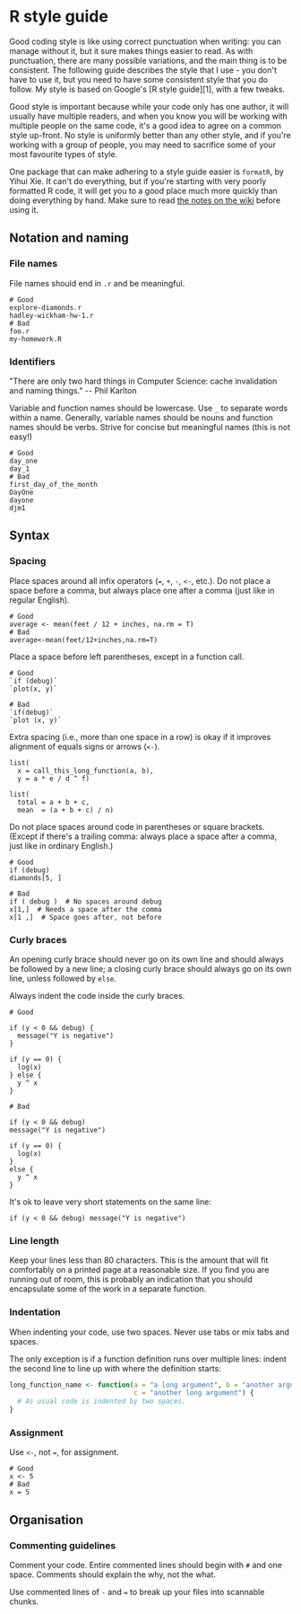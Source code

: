 # R style guide

Good coding style is like using correct punctuation when writing: you can manage without it, but it sure makes things easier to read. As with punctuation, there are many possible variations, and the main thing is to be consistent. The following guide describes the style that I use - you don't have to use it, but you need to have some consistent style that you do follow.  My style is  based on Google's [R style guide][1], with a few tweaks.

Good style is important because while your code only has one author, it will usually have multiple readers, and when you know you will be working with multiple people on the same code, it's a good idea to agree on a common style up-front.  No style is uniformly better than any other style, and if you're working with a group of people, you may need to sacrifice some of your most favourite types of style.

One package that can make adhering to a style guide easier is `formatR`, by Yihui Xie.  It can't do everything, but if you're starting with very poorly formatted R code, it will get you to a good place much more quickly than doing everything by hand.  Make sure to read [the notes on the wiki](https://github.com/yihui/formatR/wiki) before using it.

## Notation and naming

### File names

File names should end in `.r` and be meaningful.

    # Good
    explore-diamonds.r
    hadley-wickham-hw-1.r
    # Bad
    foo.r
    my-homework.R

### Identifiers

"There are only two hard things in Computer Science: cache invalidation and naming things." -- Phil Karlton

Variable and function names should be lowercase. Use `_` to separate words within a name. Generally, variable names should be nouns and function names should be verbs. Strive for concise but meaningful names (this is not easy!)

    # Good
    day_one
    day_1
    # Bad
    first_day_of_the_month
    DayOne
    dayone
    djm1

## Syntax

### Spacing

Place spaces around all infix operators (`=`, `+`, `-`, `<-`, etc.). Do not place a space before a comma, but always place one after a comma (just like in regular English).

    # Good
    average <- mean(feet / 12 + inches, na.rm = T)
    # Bad
    average<-mean(feet/12+inches,na.rm=T)

Place a space before left parentheses, except in a function call.

    # Good
    `if (debug)`
    `plot(x, y)`

    # Bad
    `if(debug)`
    `plot (x, y)`

Extra spacing (i.e., more than one space in a row) is okay if it improves alignment of equals signs or arrows (`<-`).

    list(
      x = call_this_long_function(a, b), 
      y = a * e / d ^ f)
    
    list(
      total = a + b + c, 
      mean  = (a + b + c) / n)

Do not place spaces around code in parentheses or square brackets. (Except if there's a trailing comma: always place a space after a comma, just like in ordinary English.)

    # Good
    if (debug)
    diamonds[5, ]

    # Bad
    if ( debug )  # No spaces around debug
    x[1,]  # Needs a space after the comma
    x[1 ,]  # Space goes after, not before

### Curly braces

An opening curly brace should never go on its own line and should always be followed by a new line; a closing curly brace should always go on its own line, unless followed by `else`.

Always indent the code inside the curly braces.

    # Good

    if (y < 0 && debug) {
      message("Y is negative")
    }
    
    if (y == 0) {
      log(x)
    } else {
      y ^ x
    }

    # Bad

    if (y < 0 && debug)
    message("Y is negative")
    
    if (y == 0) {
      log(x)
    } 
    else {
      y ^ x
    }

It's ok to leave very short statements on the same line:

    if (y < 0 && debug) message("Y is negative")    

### Line length

Keep your lines less than 80 characters. This is the amount that will fit comfortably on a printed page at a reasonable size. If you find you are running out of room, this is probably an indication that you should encapsulate some of the work in a separate function.

### Indentation

When indenting your code, use two spaces. Never use tabs or mix tabs and spaces.

The only exception is if a function definition runs over multiple lines: indent the second line to line up with where the definition starts:

```R
long_function_name <- function(a = "a long argument", b = "another argument",
                               c = "another long argument") {
  # As usual code is indented by two spaces.
}
```

### Assignment

Use `<-`, not `=`, for assignment.

    # Good
    x <- 5
    # Bad
    x = 5

## Organisation

### Commenting guidelines

Comment your code. Entire commented lines should begin with `#` and one space. Comments should explain the why, not the what.

Use commented lines of `-` and `=` to break up your files into scannable chunks.
